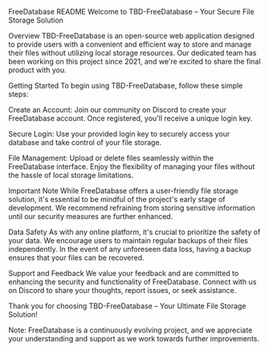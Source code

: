
FreeDatabase README
Welcome to TBD-FreeDatabase – Your Secure File Storage Solution

Overview
TBD-FreeDatabase is an open-source web application designed to provide users with a convenient and efficient way to store and manage their files without utilizing local storage resources. Our dedicated team has been working on this project since 2021, and
we're excited to share the final product with you.

Getting Started
To begin using TBD-FreeDatabase, follow these simple steps:

Create an Account: Join our community on Discord to create your FreeDatabase account. Once registered, you'll receive a unique login key.

Secure Login: Use your provided login key to securely access your database and take control of your file storage.

File Management: Upload or delete files seamlessly within the FreeDatabase interface. Enjoy the flexibility of managing your files without the hassle of local storage limitations.

Important Note
While FreeDatabase offers a user-friendly file storage solution, it's essential to be mindful of the project's early stage of development. We recommend refraining from storing sensitive information until our security measures are further enhanced.

Data Safety
As with any online platform, it's crucial to prioritize the safety of your data. We encourage users to maintain regular backups of their files independently. In the event of any unforeseen data loss, having a backup ensures that your files can be recovered.

Support and Feedback
We value your feedback and are committed to enhancing the security and functionality of FreeDatabase. Connect with us on Discord to share your thoughts, report issues, or seek assistance.

Thank you for choosing TBD-FreeDatabase – Your Ultimate File Storage Solution!

Note: FreeDatabase is a continuously evolving project, and we appreciate your understanding and support as we work towards further improvements.

